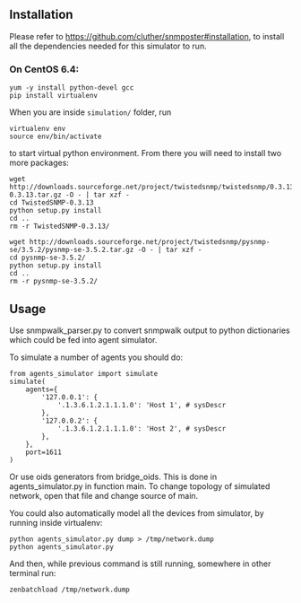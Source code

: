 
## Installation 
Please refer to https://github.com/cluther/snmposter#installation, to install all the dependencies needed for this simulator to run.

### On CentOS 6.4:

    yum -y install python-devel gcc
    pip install virtualenv

When you are inside `simulation/` folder, run

    virtualenv env
    source env/bin/activate

to start virtual python environment. From there you will need to install two more packages:

    wget http://downloads.sourceforge.net/project/twistedsnmp/twistedsnmp/0.3.13/TwistedSNMP-0.3.13.tar.gz -O - | tar xzf -
    cd TwistedSNMP-0.3.13
    python setup.py install
    cd ..
    rm -r TwistedSNMP-0.3.13/

    wget http://downloads.sourceforge.net/project/twistedsnmp/pysnmp-se/3.5.2/pysnmp-se-3.5.2.tar.gz -O - | tar xzf -
    cd pysnmp-se-3.5.2/
    python setup.py install
    cd ..
    rm -r pysnmp-se-3.5.2/


## Usage

Use snmpwalk_parser.py to convert snmpwalk output to python dictionaries which could be fed into agent simulator.

To simulate a number of agents you should do:

    from agents_simulator import simulate
    simulate(
        agents={
            '127.0.0.1': {
                '.1.3.6.1.2.1.1.1.0': 'Host 1', # sysDescr
            },
            '127.0.0.2': {
                '.1.3.6.1.2.1.1.1.0': 'Host 2', # sysDescr
            },
        },
        port=1611
    )

Or use oids generators from bridge_oids. This is done in agents_simulator.py in function main. To change topology of simulated network, open that file and change source of main.

You could also automatically model all the devices from simulator, by running inside virtualenv:

    python agents_simulator.py dump > /tmp/network.dump
    python agents_simulator.py

And then, while previous command is still running, somewhere in other terminal run:

    zenbatchload /tmp/network.dump


